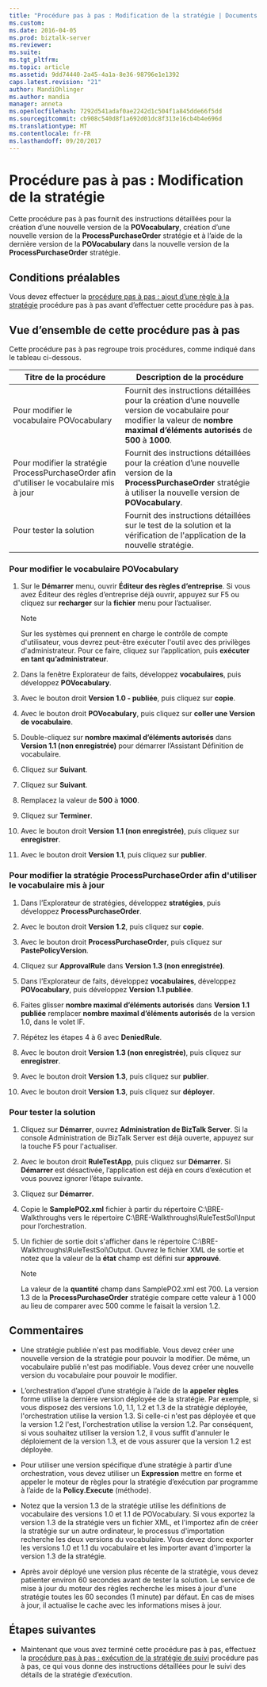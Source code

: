 ```yaml
---
title: "Procédure pas à pas : Modification de la stratégie | Documents Microsoft"
ms.custom: 
ms.date: 2016-04-05
ms.prod: biztalk-server
ms.reviewer: 
ms.suite: 
ms.tgt_pltfrm: 
ms.topic: article
ms.assetid: 9dd74440-2a45-4a1a-8e36-98796e1e1392
caps.latest.revision: "21"
author: MandiOhlinger
ms.author: mandia
manager: anneta
ms.openlocfilehash: 7292d541adaf0ae2242d1c504f1a845dde66f5dd
ms.sourcegitcommit: cb908c540d8f1a692d01dc8f313e16cb4b4e696d
ms.translationtype: MT
ms.contentlocale: fr-FR
ms.lasthandoff: 09/20/2017
---
```

# <a name="walkthrough-modifying-the-policy"></a>Procédure pas à pas : Modification de la stratégie
Cette procédure pas à pas fournit des instructions détaillées pour la création d’une nouvelle version de la **POVocabulary**, création d’une nouvelle version de la **ProcessPurchaseOrder** stratégie et à l’aide de la dernière version de la **POVocabulary** dans la nouvelle version de la **ProcessPurchaseOrder** stratégie.  
  
## <a name="prerequisites"></a>Conditions préalables  
 Vous devez effectuer la [procédure pas à pas : ajout d’une règle à la stratégie](../core/walkthrough-adding-a-rule-to-the-policy.md) procédure pas à pas avant d’effectuer cette procédure pas à pas.  
  
## <a name="overview-of-this-walkthrough"></a>Vue d’ensemble de cette procédure pas à pas  
 Cette procédure pas à pas regroupe trois procédures, comme indiqué dans le tableau ci-dessous.  
  
|Titre de la procédure|Description de la procédure|  
|---------------------|---------------------------|  
|Pour modifier le vocabulaire POVocabulary|Fournit des instructions détaillées pour la création d’une nouvelle version de vocabulaire pour modifier la valeur de **nombre maximal d’éléments autorisés** de **500** à **1000**.|  
|Pour modifier la stratégie ProcessPurchaseOrder afin d'utiliser le vocabulaire mis à jour|Fournit des instructions détaillées pour la création d’une nouvelle version de la **ProcessPurchaseOrder** stratégie à utiliser la nouvelle version de **POVocabulary**.|  
|Pour tester la solution|Fournit des instructions détaillées sur le test de la solution et la vérification de l'application de la nouvelle stratégie.|  
  
### <a name="to-modify-the-povocabulary-vocabulary"></a>Pour modifier le vocabulaire POVocabulary  
  
1.  Sur le **Démarrer** menu, ouvrir **Éditeur des règles d’entreprise**. Si vous avez Éditeur des règles d’entreprise déjà ouvrir, appuyez sur F5 ou cliquez sur **recharger** sur la **fichier** menu pour l’actualiser.  
  
    > [!NOTE]
    >  Sur les systèmes qui prennent en charge le contrôle de compte d'utilisateur, vous devrez peut-être exécuter l'outil avec des privilèges d'administrateur. Pour ce faire, cliquez sur l’application, puis **exécuter en tant qu’administrateur**.  
  
2.  Dans la fenêtre Explorateur de faits, développez **vocabulaires**, puis développez **POVocabulary**.  
  
3.  Avec le bouton droit **Version 1.0 - publiée**, puis cliquez sur **copie**.  
  
4.  Avec le bouton droit **POVocabulary**, puis cliquez sur **coller une Version de vocabulaire**.  
  
5.  Double-cliquez sur **nombre maximal d’éléments autorisés** dans **Version 1.1 (non enregistrée)** pour démarrer l’Assistant Définition de vocabulaire.  
  
6.  Cliquez sur **Suivant**.  
  
7.  Cliquez sur **Suivant**.  
  
8.  Remplacez la valeur de **500** à **1000**.  
  
9. Cliquez sur **Terminer**.  
  
10. Avec le bouton droit **Version 1.1 (non enregistrée)**, puis cliquez sur **enregistrer**.  
  
11. Avec le bouton droit **Version 1.1**, puis cliquez sur **publier**.  
  
### <a name="to-modify-the-processpurchaseorder-policy-to-use-the-updated-vocabulary"></a>Pour modifier la stratégie ProcessPurchaseOrder afin d'utiliser le vocabulaire mis à jour  
  
1.  Dans l’Explorateur de stratégies, développez **stratégies**, puis développez **ProcessPurchaseOrder**.  
  
2.  Avec le bouton droit **Version 1.2**, puis cliquez sur **copie**.  
  
3.  Avec le bouton droit **ProcessPurchaseOrder**, puis cliquez sur **PastePolicyVersion**.  
  
4.  Cliquez sur **ApprovalRule** dans **Version 1.3 (non enregistrée)**.  
  
5.  Dans l’Explorateur de faits, développez **vocabulaires**, développez **POVocabulary**, puis développez **Version 1.1 publiée**.  
  
6.  Faites glisser **nombre maximal d’éléments autorisés** dans **Version 1.1 publiée** remplacer **nombre maximal d’éléments autorisés** de la version 1.0, dans le volet IF.  
  
7.  Répétez les étapes 4 à 6 avec **DeniedRule**.  
  
8.  Avec le bouton droit **Version 1.3 (non enregistrée)**, puis cliquez sur **enregistrer**.  
  
9. Avec le bouton droit **Version 1.3**, puis cliquez sur **publier**.  
  
10. Avec le bouton droit **Version 1.3**, puis cliquez sur **déployer**.  
  
### <a name="to-test-the-solution"></a>Pour tester la solution  
  
1.  Cliquez sur **Démarrer**, ouvrez **Administration de BizTalk Server**. Si la console Administration de BizTalk Server est déjà ouverte, appuyez sur la touche F5 pour l'actualiser.  
  
2.  Avec le bouton droit **RuleTestApp**, puis cliquez sur **Démarrer**. Si **Démarrer** est désactivée, l’application est déjà en cours d’exécution et vous pouvez ignorer l’étape suivante.  
  
3.  Cliquez sur **Démarrer**.  
  
4.  Copie le **SamplePO2.xml** fichier à partir du répertoire C:\BRE-Walkthroughs vers le répertoire C:\BRE-Walkthroughs\RuleTestSol\Input pour l’orchestration.  
  
5.  Un fichier de sortie doit s'afficher dans le répertoire C:\BRE-Walkthroughs\RuleTestSol\Output. Ouvrez le fichier XML de sortie et notez que la valeur de la **état** champ est défini sur **approuvé**.  
  
    > [!NOTE]
    >  La valeur de la **quantité** champ dans SamplePO2.xml est 700. La version 1.3 de la **ProcessPurchaseOrder** stratégie compare cette valeur à 1 000 au lieu de comparer avec 500 comme le faisait la version 1.2.  
  
## <a name="comments"></a>Commentaires  
  
-   Une stratégie publiée n'est pas modifiable. Vous devez créer une nouvelle version de la stratégie pour pouvoir la modifier. De même, un vocabulaire publié n'est pas modifiable. Vous devez créer une nouvelle version du vocabulaire pour pouvoir le modifier.  
  
-   L’orchestration d’appel d’une stratégie à l’aide de la **appeler règles** forme utilise la dernière version déployée de la stratégie. Par exemple, si vous disposez des versions 1.0, 1.1, 1.2 et 1.3 de la stratégie déployée, l'orchestration utilise la version 1.3. Si celle-ci n'est pas déployée et que la version 1.2 l'est, l'orchestration utilise la version 1.2. Par conséquent, si vous souhaitez utiliser la version 1.2, il vous suffit d'annuler le déploiement de la version 1.3, et de vous assurer que la version 1.2 est déployée.  
  
-   Pour utiliser une version spécifique d’une stratégie à partir d’une orchestration, vous devez utiliser un **Expression** mettre en forme et appeler le moteur de règles pour la stratégie d’exécution par programme à l’aide de la **Policy.Execute** (méthode).  
  
-   Notez que la version 1.3 de la stratégie utilise les définitions de vocabulaire des versions 1.0 et 1.1 de POVocabulary. Si vous exportez la version 1.3 de la stratégie vers un fichier XML, et l'importez afin de créer la stratégie sur un autre ordinateur, le processus d'importation recherche les deux versions du vocabulaire. Vous devez donc exporter les versions 1.0 et 1.1 du vocabulaire et les importer avant d'importer la version 1.3 de la stratégie.  
  
-   Après avoir déployé une version plus récente de la stratégie, vous devez patienter environ 60 secondes avant de tester la solution. Le service de mise à jour du moteur des règles recherche les mises à jour d'une stratégie toutes les 60 secondes (1 minute) par défaut. En cas de mises à jour, il actualise le cache avec les informations mises à jour.  
  
## <a name="next-steps"></a>Étapes suivantes  
  
-   Maintenant que vous avez terminé cette procédure pas à pas, effectuez la [procédure pas à pas : exécution de la stratégie de suivi](../core/walkthrough-tracking-policy-execution.md) procédure pas à pas, ce qui vous donne des instructions détaillées pour le suivi des détails de la stratégie d’exécution.